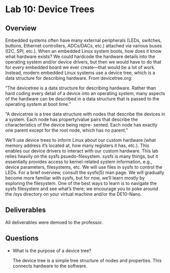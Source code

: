 # Lab 10: Device Trees

## Overview
Embedded systems often have many external peripherals (LEDs, switches, buttons, Ethernet controllers,
ADCs/DACs, etc.) attached via various buses (I2C, SPI, etc.). When an embedded Linux system boots, how
does it know what hardware exists? We could hardcode the hardware details into the operating system
and/or device drivers, but then we would have to do that for every embedded board we ever create—that
would be a lot of work. Instead, modern embedded Linux systems use a device tree, which is a data
structure for describing hardware. From devicetree.org:

“The devicetree is a data structure for describing hardware. Rather than hard coding every
detail of a device into an operating system, many aspects of the hardware can be described in
a data structure that is passed to the operating system at boot time.”

“A devicetree is a tree data structure with nodes that describe the devices in a system. Each
node has property/value pairs that describe the characteristics of the device being repre-
sented. Each node has exactly one parent except for the root node, which has no parent.”

We’ll use device trees to inform Linux about our custom hardware (what memory address it’s located at,
how many registers it has, etc.). This enables our device drivers to interact with our custom hardware.
This lab relies heavily on the sysfs psuedo-filesystem. sysfs is many things, but it essentially provides
access to kernel-related system information, e.g., device parameters, filesystems, etc. We will use files in
sysfs to control the LEDs. For a brief overview, consult the sysfs(5) man page. We will gradually become
more familiar with sysfs, but for now, we’ll learn mostly by exploring the filesystem. One of the best ways
to learn is to navigate the sysfs filesystem and see what’s there; we encourage you to poke around the /sys
directory on your virtual machine and/or the DE10-Nano.

## Deliverables
All deliverables were demoed to the professor. 

## Questions
+ What is the purpose of a device tree?
    
    The device tree is a simple tree structure of nodes and properties. This connects hardware to the software. 

